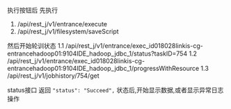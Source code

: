 

执行按钮后
先执行 
1. /api/rest_j/v1/entrance/execute       
2. /api/rest_j/v1/filesystem/saveScript

然后开始轮训状态
1.1 /api/rest_j/v1/entrance/exec_id018028linkis-cg-entrancehadoop01:9104IDE_hadoop_jdbc_1/status?taskID=754
1.2 /api/rest_j/v1/entrance/exec_id018028linkis-cg-entrancehadoop01:9104IDE_hadoop_jdbc_1/progressWithResource
1.3 /api/rest_j/v1/jobhistory/754/get


status接口 返回 `"status": "Succeed",` 状态后,开始显示数据,或者显示异常日志操作







